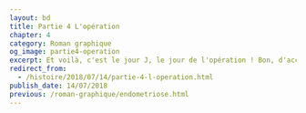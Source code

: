 ```yaml
---
layout: bd
title: Partie 4 L'opération
chapter: 4
category: Roman graphique
og_image: partie4-operation
excerpt: Et voilà, c'est le jour J, le jour de l'opération ! Bon, d'accord je n'ai fait que dormir pendant cette opération. On pourrait alors croire que je n'ai pas grand chose à raconter mais détrompe-toi très cher lecteur car il m'arrive toujours des crasses ! Voici la partie 4 de <em>Deux ans plus tard</em>.
redirect_from:
  - /histoire/2018/07/14/partie-4-l-operation.html
publish_date: 14/07/2018
previous: /roman-graphique/endometriose.html
---
```


